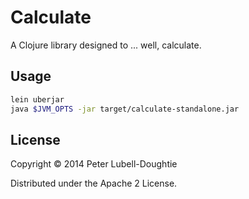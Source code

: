 # Calculate

A Clojure library designed to ... well, calculate.

## Usage

```bash
lein uberjar
java $JVM_OPTS -jar target/calculate-standalone.jar
```

## License

Copyright © 2014 Peter Lubell-Doughtie

Distributed under the Apache 2 License.

